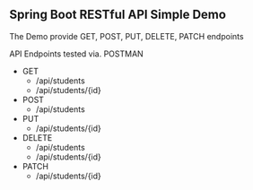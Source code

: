 ## Spring Boot RESTful API Simple Demo

The Demo provide GET, POST, PUT, DELETE, PATCH endpoints

API Endpoints tested via. POSTMAN
- GET 
  - /api/students
  - /api/students/{id}
- POST
  - /api/students
- PUT
  - /api/students/{id}
- DELETE
  - /api/students
  - /api/students/{id}
- PATCH
  - /api/students/{id}